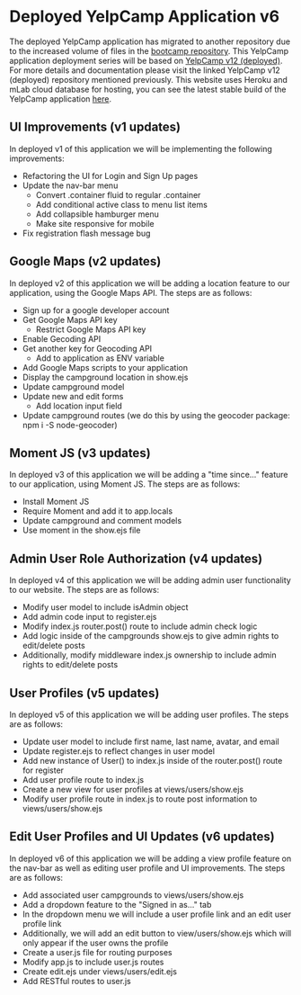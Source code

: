 # Deployed YelpCamp Application v6

The deployed YelpCamp application has migrated to another repository due to the increased volume of files in the [bootcamp repository](https://github.com/stevenxchung/Web-Developer-Bootcamp).
This YelpCamp application deployment series will be based on [YelpCamp v12 (deployed)](https://github.com/stevenxchung/Web-Developer-Bootcamp/tree/master/Section%2038%20-%20Deploying/v12Deployed).
For more details and documentation please visit the linked YelpCamp v12 (deployed) repository mentioned previously. This website uses Heroku and mLab cloud database for hosting, you can see the latest stable build of the YelpCamp application [here](https://powerful-meadow-57101.herokuapp.com/).

## UI Improvements (v1 updates)
In deployed v1 of this application we will be implementing the following improvements:
* Refactoring the UI for Login and Sign Up pages
* Update the nav-bar menu
    * Convert .container fluid to regular .container
    * Add conditional active class to menu list items
    * Add collapsible hamburger menu
    * Make site responsive for mobile
* Fix registration flash message bug

## Google Maps (v2 updates)
In deployed v2 of this application we will be adding a location feature to our application, using the Google Maps API. The steps are as follows:
* Sign up for a google developer account
* Get Google Maps API key
    * Restrict Google Maps API key
* Enable Gecoding API
* Get another key for Geocoding API
    * Add to application as ENV variable
* Add Google Maps scripts to your application
* Display the campground location in show.ejs
* Update campground model
* Update new and edit forms
    * Add location input field
* Update campground routes (we do this by using the geocoder package: npm i -S node-geocoder)

## Moment JS (v3 updates)
In deployed v3 of this application we will be adding a "time since..." feature to our application, using Moment JS. The steps are as follows:
* Install Moment JS
* Require Moment and add it to app.locals
* Update campground and comment models
* Use moment in the show.ejs file

## Admin User Role Authorization (v4 updates)
In deployed v4 of this application we will be adding admin user functionality to our website. The steps are as follows:
* Modify user model to include isAdmin object
* Add admin code input to register.ejs
* Modify index.js router.post() route to include admin check logic
* Add logic inside of the campgrounds show.ejs to give admin rights to edit/delete posts
* Additionally, modify middleware index.js ownership to include admin rights to edit/delete posts

## User Profiles (v5 updates)
In deployed v5 of this application we will be adding user profiles. The steps are as follows:
* Update user model to include first name, last name, avatar, and email
* Update register.ejs to reflect changes in user model
* Add new instance of User() to index.js inside of the router.post() route for register
* Add user profile route to index.js
* Create a new view for user profiles at views/users/show.ejs
* Modify user profile route in index.js to route post information to views/users/show.ejs

## Edit User Profiles and UI Updates (v6 updates)
In deployed v6 of this application we will be adding a view profile feature on the nav-bar as well as editing user profile and UI improvements. The steps are as follows:
* Add associated user campgrounds to views/users/show.ejs
* Add a dropdown feature to the "Signed in as..." tab
* In the dropdown menu we will include a user profile link and an edit user profile link
* Additionally, we will add an edit button to view/users/show.ejs which will only appear if the user owns the profile
* Create a user.js file for routing purposes
* Modify app.js to include user.js routes
* Create edit.ejs under views/users/edit.ejs
* Add RESTful routes to user.js
